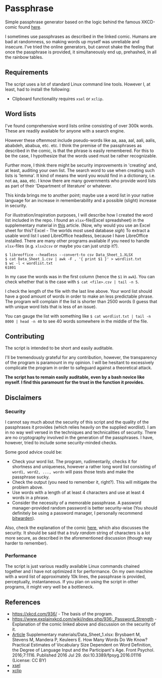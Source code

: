 # Passphrase
Simple passphrase generator based on the logic behind the famous XKCD-comic found [here](https://xkcd.com/936/).

I sometimes use passphrases as described in the linked comic.
Humans are bad at randomness, so making words up myself was unreliable and insecure.
I've tried the online generators, but cannot shake the feeling that once the passphrase is provided, it simultaneously end up, prehashed, in all the rainbow tables.

## Requirements
The script uses a lot of standard Linux command line tools. However I, at least, had to install the following:
- Clipboard functionality requires `xsel` or `xclip`.

## Word lists
I've found comprehensive word lists online consisting of over 300k words.
These are readily available for anyone with a search engine.

However these oftenmost include pseudo-words like aa, aaa, aal, aali, aalis, ababdeh, ababua, etc. etc.
I think the premise of the passphrases as described in the comic, is that the phrase is easily remembered.
For this to be the case, I hypothesize that the words used must be rather recognizable.

Further more, I think there might be security improvements in 'creating' and, at least, auditing your own list.
The search word to use when creating such lists is 'lemma'.
It kind of means the word you would find in a dictionary, i.e. not aa, aaa, etc.
I know there are many governments who provide word lists as part of their 'Department of literature' or whatever.

This kinda brings me to another point; maybe use a word list in your native language for an increase in rememberability and a possible (slight) increase in security.

For illustration/inspiration purposes, I will describe how I created the word list included in the repo.
I found an `xlsx`-file(Excel spreadsheet) in the supplementary material in [this](https://www.ncbi.nlm.nih.gov/pmc/articles/PMC4965448/) article.
(Now, why would you use an Excel sheet for this? Excel - The worlds most used database *sigh*)
To extract a usable word list I used LibreOffice headless, because I have LibreOffice installed.
There are many other programs available if you need to handle `xlsx`-files (e.g. `xlsx2csv` or maybe you can just unzip it?).

```
$ libreoffice --headless --convert-to csv Data_Sheet_1.XLSX
$ cat Data_Sheet_1.csv | awk -F , '{ print $1 }' > wordlist.txt
$ wc -l < wordlist.txt
61801
```

In my case the words was in the first column (hence the `$1` in `awk`).
You can check whether that is the case with `$ cat <file>.csv | tail -n 5`.

I check the length of the file with the last line above.
Your word list should have a good amount of words in order to make an less predictable phrase.
The program will complain if the list is shorter than 2500 words (I guess that with unique word lists that is less of an issue).

You can gauge the list with something like `$ cat wordlist.txt | tail -n 8000 | head -n 40` to see 40 words somewhere in the middle of the file.

## Contributing
The script is intended to be short and easily auditable.

I'll be tremendously grateful for any contribution, however, the transparency of the program is paramount in my opinion.
I will be hesitant to excessively complicate the program in order to safeguard against a theoretical attack.

**The script has to remain easily auditable, even by a bash novice like myself.
I find this paramount for the trust in the function it provides.**

## Disclaimers

### Security
I cannot say much about the security of this script and the quality of the passphrases it provides (which relies heavily on the supplied wordlist).
I am in no way well versed in the techniques and technicalities of security.
There are no cryptography involved in the generation of the passphrases.
I have, however, tried to include some security-minded checks.

Some good advice could be:
- Check your word list. The program, rudimentarily, checks it for shortness and uniqueness, however a rather long word list consisting of `word1, word2, ..., wordn` will pass those tests and make the passphrase sucky.
- Check the output (you need to remember it, right?). This will mitigate the problem above.
- Use words with a length of at least 4 characters and use at least 4 words in a phrase.
- Consider the necessity of a memorable passphrase. A password manager-provided random password is better security-wise (You should definitely be using a password manager, I personally recommend [bitwarden](https://bitwarden.com/)).

Also, check the explanation of the comic [here](https://www.explainxkcd.com/wiki/index.php/936:_Password_Strength), which also discusses the security.
It should be said that a _truly random_ string of characters is a lot more secure, as described in the aforementioned discussion (though way harder to remember).

### Performance
The script is just various readily available Linux commands chained together and I have not optimized it for performance.
On my own machine with a word list of approximately 10k lines, the passphrase is provided, perceptually, instantaneous.
If you plan on using the script in other programs, it might very well be a bottleneck.


## References
- https://xkcd.com/936/ - The basis of the program.
- https://www.explainxkcd.com/wiki/index.php/936:_Password_Strength - Explanation of the comic linked above and discussion on the security of it.
- [Article](https://www.ncbi.nlm.nih.gov/pmc/articles/PMC4965448/) Supplementary materials/Data_Sheet_1.xlsx: Brysbaert M, Stevens M, Mandera P, Keuleers E. How Many Words Do We Know? Practical Estimates of Vocabulary Size Dependent on Word Definition, the Degree of Language Input and the Participant's Age. Front Psychol. 2016;7:1116. Published 2016 Jul 29. doi:10.3389/fpsyg.2016.01116 (License: CC BY)
- [xsel](https://github.com/kfish/xsel)
- [xclip](https://github.com/astrand/xclip)
